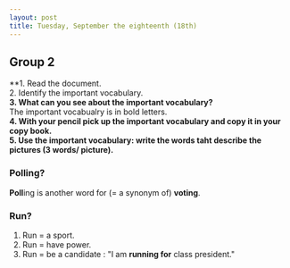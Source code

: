 ```yaml
---
layout: post
title: Tuesday, September the eighteenth (18th)
---
```


## Group 2

**1. Read the document.  
2. Identify the important vocabulary.  
**3. What can you see about the important vocabulary?**  
The important vocabualry is in bold letters.  
**4. With your pencil pick up the important vocabulary and copy it in your copy book.    
5. Use the important vocabulary: write the words taht describe the pictures (3 words/ picture).**  

### Polling?

**Poll**ing is another word for (= a synonym of) **voting**.

### Run?
1. Run = a sport.
2. Run = have power.
3. Run = be a candidate : "I am **running for** class president."

